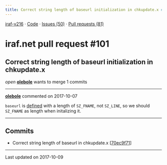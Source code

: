 ```yaml
---
title: Correct string length of baseurl initialization in chkupdate.x #101
---
```


[iraf-v216](/iraf-v216) · [Code](https://github.com/iraf-community/iraf/tree/iraf-v216) · [Issues (50)](/iraf-v216/issues) · [Pull requests (81)](/iraf-v216/issues/pulls)

# iraf.net pull request #101
## Correct string length of baseurl initialization in chkupdate.x
*open* **[olebole](https://github.com/olebole)** wants to merge 1 commits

- - - -

**[olebole](https://github.com/olebole)** commented on 2017-10-07

`baseurl` is [defined](https://github.com/iraf-community/iraf/blob/9590f45760a4791f3305407fb51c87f1282b32be/pkg/system/chkupdate.x#L18) with a length of `SZ_FNAME`, not `SZ_LINE`, so we should `SZ_FNAME` as length when initalizing it.
- - - -

## Commits

* Correct string length of baseurl in chkupdate.x [[70ec9f71](https://github.com/iraf-community/iraf/commit/70ec9f710935b1723c1cb6cdc1463ab10335ff53)]

- - - -

Last updated on 2017-10-09
